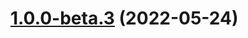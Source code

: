 # [1.0.0-beta.3](https://github.com/panzhiyue/vuepress-theme-knowledge/compare/v1.0.0-beta.2...v1.0.0-beta.3) (2022-05-24)



